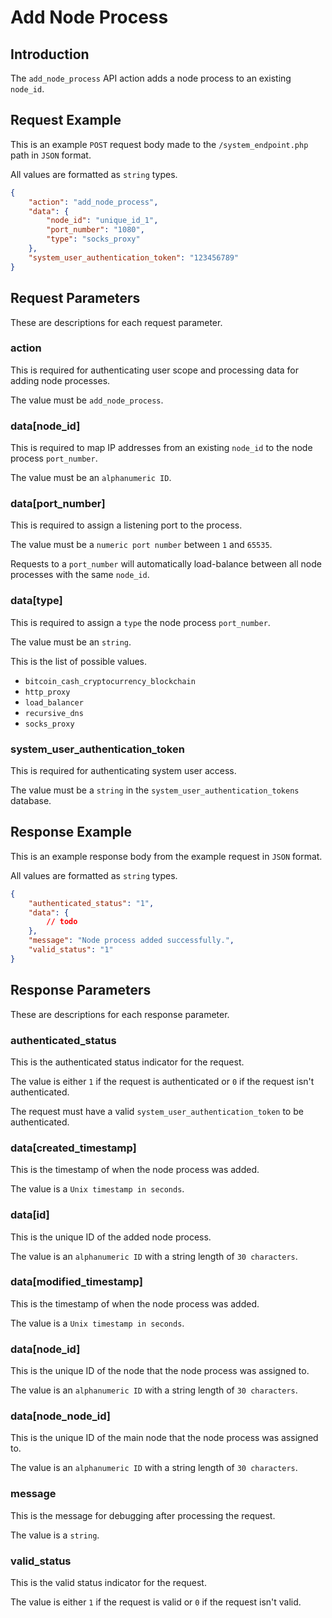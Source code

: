 # Add Node Process

## Introduction

The `add_node_process` API action adds a node process to an existing `node_id`.

## Request Example

This is an example `POST` request body made to the `/system_endpoint.php` path in `JSON` format.

All values are formatted as `string` types.

```json
{
    "action": "add_node_process",
    "data": {
        "node_id": "unique_id_1",
        "port_number": "1080",
        "type": "socks_proxy"
    },
    "system_user_authentication_token": "123456789"
}
```

## Request Parameters

These are descriptions for each request parameter.

### action

This is required for authenticating user scope and processing data for adding node processes.

The value must be `add_node_process`.

### data[node_id]

This is required to map IP addresses from an existing `node_id` to the node process `port_number`.

The value must be an `alphanumeric ID`.

### data[port_number]

This is required to assign a listening port to the process.

The value must be a `numeric port number` between `1` and `65535`.

Requests to a `port_number` will automatically load-balance between all node processes with the same `node_id`.

### data[type]

This is required to assign a `type` the node process `port_number`.

The value must be an `string`.

This is the list of possible values.

- `bitcoin_cash_cryptocurrency_blockchain`
- `http_proxy`
- `load_balancer`
- `recursive_dns`
- `socks_proxy`

### system_user_authentication_token

This is required for authenticating system user access.

The value must be a `string` in the `system_user_authentication_tokens` database.

## Response Example

This is an example response body from the example request in `JSON` format.

All values are formatted as `string` types.

```json
{
    "authenticated_status": "1",
    "data": {
        // todo
    },
    "message": "Node process added successfully.",
    "valid_status": "1"
}
```

## Response Parameters

These are descriptions for each response parameter.

### authenticated_status

This is the authenticated status indicator for the request.

The value is either `1` if the request is authenticated or `0` if the request isn't authenticated.

The request must have a valid `system_user_authentication_token` to be authenticated.

### data[created_timestamp]

This is the timestamp of when the node process was added.

The value is a `Unix timestamp in seconds`.

### data[id]

This is the unique ID of the added node process.

The value is an `alphanumeric ID` with a string length of `30 characters`.

### data[modified_timestamp]

This is the timestamp of when the node process was added.

The value is a `Unix timestamp in seconds`.

### data[node_id]

This is the unique ID of the node that the node process was assigned to.

The value is an `alphanumeric ID` with a string length of `30 characters`.

### data[node_node_id]

This is the unique ID of the main node that the node process was assigned to.

The value is an `alphanumeric ID` with a string length of `30 characters`.

### message

This is the message for debugging after processing the request.

The value is a `string`.

### valid_status

This is the valid status indicator for the request.

The value is either `1` if the request is valid or `0` if the request isn't valid.
